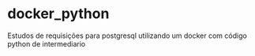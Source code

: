 # docker_python
Estudos de requisições para postgresql utilizando um docker com código python de intermediario
